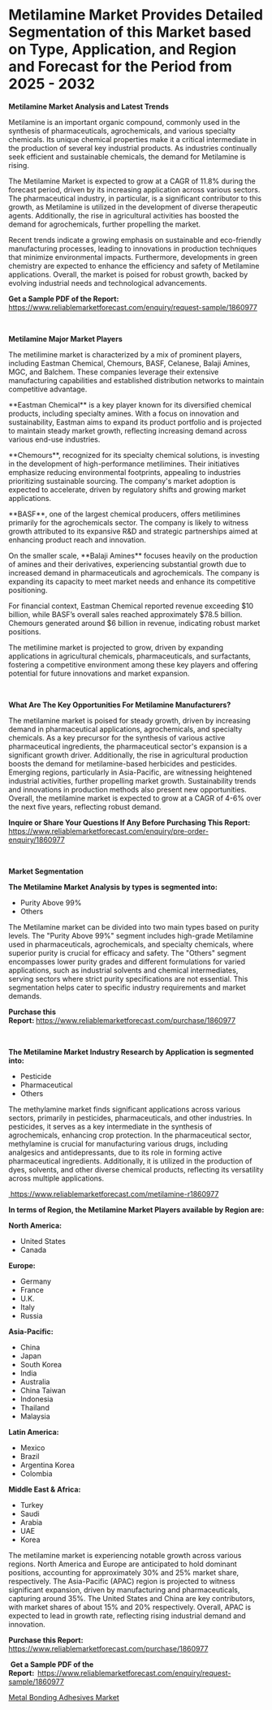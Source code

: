 <p><h1>Metilamine Market Provides Detailed Segmentation of this Market based on Type, Application, and Region and Forecast for the Period from 2025 - 2032</h1></p><p><strong>Metilamine Market Analysis and Latest Trends</strong></p>
<p><p>Metilamine is an important organic compound, commonly used in the synthesis of pharmaceuticals, agrochemicals, and various specialty chemicals. Its unique chemical properties make it a critical intermediate in the production of several key industrial products. As industries continually seek efficient and sustainable chemicals, the demand for Metilamine is rising.</p><p>The Metilamine Market is expected to grow at a CAGR of 11.8% during the forecast period, driven by its increasing application across various sectors. The pharmaceutical industry, in particular, is a significant contributor to this growth, as Metilamine is utilized in the development of diverse therapeutic agents. Additionally, the rise in agricultural activities has boosted the demand for agrochemicals, further propelling the market.</p><p>Recent trends indicate a growing emphasis on sustainable and eco-friendly manufacturing processes, leading to innovations in production techniques that minimize environmental impacts. Furthermore, developments in green chemistry are expected to enhance the efficiency and safety of Metilamine applications. Overall, the market is poised for robust growth, backed by evolving industrial needs and technological advancements.</p></p>
<p><strong>Get a Sample PDF of the Report:&nbsp;</strong> <a href="https://www.reliablemarketforecast.com/enquiry/request-sample/1860977?utm_campaign=2308&utm_medium=2&utm_source=Github&utm_content=ia&utm_term=02042025&utm_id=metilamine">https://www.reliablemarketforecast.com/enquiry/request-sample/1860977</a></p>
<p>&nbsp;</p>
<p><strong>Metilamine Major Market Players</strong></p>
<p><p>The metilimine market is characterized by a mix of prominent players, including Eastman Chemical, Chemours, BASF, Celanese, Balaji Amines, MGC, and Balchem. These companies leverage their extensive manufacturing capabilities and established distribution networks to maintain competitive advantage.</p><p>**Eastman Chemical** is a key player known for its diversified chemical products, including specialty amines. With a focus on innovation and sustainability, Eastman aims to expand its product portfolio and is projected to maintain steady market growth, reflecting increasing demand across various end-use industries.</p><p>**Chemours**, recognized for its specialty chemical solutions, is investing in the development of high-performance metilimines. Their initiatives emphasize reducing environmental footprints, appealing to industries prioritizing sustainable sourcing. The company's market adoption is expected to accelerate, driven by regulatory shifts and growing market applications.</p><p>**BASF**, one of the largest chemical producers, offers metilimines primarily for the agrochemicals sector. The company is likely to witness growth attributed to its expansive R&D and strategic partnerships aimed at enhancing product reach and innovation.</p><p>On the smaller scale, **Balaji Amines** focuses heavily on the production of amines and their derivatives, experiencing substantial growth due to increased demand in pharmaceuticals and agrochemicals. The company is expanding its capacity to meet market needs and enhance its competitive positioning.</p><p>For financial context, Eastman Chemical reported revenue exceeding $10 billion, while BASF’s overall sales reached approximately $78.5 billion. Chemours generated around $6 billion in revenue, indicating robust market positions.</p><p>The metilimine market is projected to grow, driven by expanding applications in agricultural chemicals, pharmaceuticals, and surfactants, fostering a competitive environment among these key players and offering potential for future innovations and market expansion.</p></p>
<p>&nbsp;</p>
<p><strong>What Are The Key Opportunities For Metilamine Manufacturers?</strong></p>
<p><p>The metilamine market is poised for steady growth, driven by increasing demand in pharmaceutical applications, agrochemicals, and specialty chemicals. As a key precursor for the synthesis of various active pharmaceutical ingredients, the pharmaceutical sector's expansion is a significant growth driver. Additionally, the rise in agricultural production boosts the demand for metilamine-based herbicides and pesticides. Emerging regions, particularly in Asia-Pacific, are witnessing heightened industrial activities, further propelling market growth. Sustainability trends and innovations in production methods also present new opportunities. Overall, the metilamine market is expected to grow at a CAGR of 4-6% over the next five years, reflecting robust demand.</p></p>
<p><strong>Inquire or Share Your Questions If Any Before Purchasing This Report:</strong> <a href="https://www.reliablemarketforecast.com/enquiry/pre-order-enquiry/1860977?utm_campaign=2308&utm_medium=2&utm_source=Github&utm_content=ia&utm_term=02042025&utm_id=metilamine">https://www.reliablemarketforecast.com/enquiry/pre-order-enquiry/1860977</a></p>
<p>&nbsp;</p>
<p><strong>Market Segmentation</strong></p>
<p><strong>The Metilamine Market Analysis by types is segmented into:</strong></p>
<p><ul><li>Purity Above 99%</li><li>Others</li></ul></p>
<p><p>The Metilamine market can be divided into two main types based on purity levels. The "Purity Above 99%" segment includes high-grade Metilamine used in pharmaceuticals, agrochemicals, and specialty chemicals, where superior purity is crucial for efficacy and safety. The "Others" segment encompasses lower purity grades and different formulations for varied applications, such as industrial solvents and chemical intermediates, serving sectors where strict purity specifications are not essential. This segmentation helps cater to specific industry requirements and market demands.</p></p>
<p><strong>Purchase this Report:&nbsp;</strong><a href="https://www.reliablemarketforecast.com/purchase/1860977?utm_campaign=2308&utm_medium=2&utm_source=Github&utm_content=ia&utm_term=02042025&utm_id=metilamine">https://www.reliablemarketforecast.com/purchase/1860977</a></p>
<p>&nbsp;</p>
<p><strong>The Metilamine Market Industry Research by Application is segmented into:</strong></p>
<p><ul><li>Pesticide</li><li>Pharmaceutical</li><li>Others</li></ul></p>
<p><p>The methylamine market finds significant applications across various sectors, primarily in pesticides, pharmaceuticals, and other industries. In pesticides, it serves as a key intermediate in the synthesis of agrochemicals, enhancing crop protection. In the pharmaceutical sector, methylamine is crucial for manufacturing various drugs, including analgesics and antidepressants, due to its role in forming active pharmaceutical ingredients. Additionally, it is utilized in the production of dyes, solvents, and other diverse chemical products, reflecting its versatility across multiple applications.</p></p>
<p><a href="https://www.reliablemarketforecast.com/metilamine-r1860977?utm_campaign=2308&utm_medium=2&utm_source=Github&utm_content=ia&utm_term=02042025&utm_id=metilamine">&nbsp;https://www.reliablemarketforecast.com/metilamine-r1860977</a></p>
<p><strong>In terms of Region, the Metilamine Market Players available by Region are:</strong></p>
<p>
    <p> <strong> North America: </strong>
        <ul>
            <li>United States</li>
            <li>Canada</li>
        </ul>
        </p> 
    <p> <strong> Europe: </strong>
        <ul>
            <li>Germany</li>
            <li>France</li>
            <li>U.K.</li>
            <li>Italy</li>
            <li>Russia</li>
        </ul>
        </p> 
    <p> <strong> Asia-Pacific: </strong>
        <ul>
            <li>China</li>
            <li>Japan</li>
            <li>South Korea</li>
            <li>India</li>
            <li>Australia</li>
            <li>China Taiwan</li>
            <li>Indonesia</li>
            <li>Thailand</li>
            <li>Malaysia</li>
        </ul>
        </p> 
    <p> <strong> Latin America: </strong>
        <ul>
            <li>Mexico</li>
            <li>Brazil</li>
            <li>Argentina Korea</li>
            <li>Colombia</li>
        </ul>
        </p> 
    <p> <strong> Middle East & Africa: </strong>
        <ul>
            <li>Turkey</li>
            <li>Saudi</li>
            <li>Arabia</li>
            <li>UAE</li>
            <li>Korea</li>
        </ul>
    </p>
    </p>
<p><p>The metilamine market is experiencing notable growth across various regions. North America and Europe are anticipated to hold dominant positions, accounting for approximately 30% and 25% market share, respectively. The Asia-Pacific (APAC) region is projected to witness significant expansion, driven by manufacturing and pharmaceuticals, capturing around 35%. The United States and China are key contributors, with market shares of about 15% and 20% respectively. Overall, APAC is expected to lead in growth rate, reflecting rising industrial demand and innovation.</p></p>
<p><strong>Purchase this Report: </strong><a href="https://www.reliablemarketforecast.com/purchase/1860977?utm_campaign=2308&utm_medium=2&utm_source=Github&utm_content=ia&utm_term=02042025&utm_id=metilamine">https://www.reliablemarketforecast.com/purchase/1860977</a></p>
<p>&nbsp;<strong>Get a Sample PDF of the Report:&nbsp;&nbsp;</strong><a href="https://www.reliablemarketforecast.com/enquiry/request-sample/1860977?utm_campaign=2308&utm_medium=2&utm_source=Github&utm_content=ia&utm_term=02042025&utm_id=metilamine">https://www.reliablemarketforecast.com/enquiry/request-sample/1860977</a></p>
<p><strong></strong></p>
<p><p><a href="https://github.com/JubayerMia832/Market-Research-Report-List-2/blob/main/metal-bonding-adhesives-market.md?utm_campaign=2308&utm_medium=2&utm_source=Github&utm_content=ia&utm_term=02042025&utm_id=metilamine">Metal Bonding Adhesives Market</a></p></p>